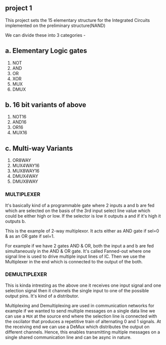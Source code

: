 ## project 1

This project sets the 15 elementary structure for the Integrated Circuits implemented on the preliminary structure(NAND)

We can divide these into 3 categories -

a. Elementary Logic gates
   ----------------------
1. NOT
2. AND
3. OR
4. XOR
5. MUX
6. DMUX

b. 16 bit variants of above
   ------------------------
1. NOT16
2. AND16
3. OR16
4. MUX16

c. Multi-way Variants
   ------------------
1. OR8WAY
2. MUX4WAY16
3. MUX8WAY16
4. DMUX4WAY
5. DMUX8WAY


### MULTIPLEXER

It's basically kind of a programmable gate where 2 inputs a and b are fed which are selected on the basis of the 3rd input select line value which could be either high or low. If the selector is low it outputs a and if it's high it outputs b.

This is the example of 2-way multiplexor. It acts either as AND gate if sel=0 & as an OR gate if sel=1.

For example if we have 2 gates AND & OR, both the input a and b are fed simultaneously in the AND & OR gate. It's called Fanned-out where one signal line is used to drive multiple input lines of IC. Then we use the Multiplexer in the end which is connected to the output of the both.

### DEMULTIPLEXER

This is kinda intresting as the above one it receives one input signal and one selection signal then it channels the single input to one of the possible output pins. It's kind of a distributor.

Multiplexing and Demultiplexing are used in communication networks for example if we wanted to send multiple messages on a single data line we can use a `MUX` at the source end where the selection line is connected with the oscilator that produces a repetitive train of alternating 0 and 1 signals. At the receiving end we can use a DeMux which distributes the output on different channels. Hence, this enables transmitting multiple messages on a single shared communication line and can be async in nature.


